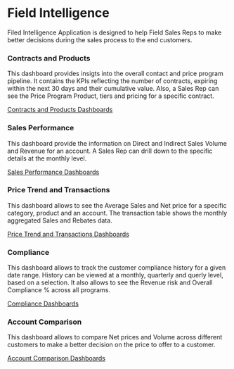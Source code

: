 # Field Intelligence

Filed Intelligence Application is designed to help Field Sales Reps to make better decisions during the sales process to the end customers.

### Contracts and Products
This dashboard provides insigts into the overall contact and price program pipeline. It contains the KPIs reflecting the number of contracts, expiring within the next 30 days and their cumulative value. Also, a Sales Rep can see the Price Program Product, tiers and pricing for a specific contract.

[Contracts and Products Dashboards](/dashboards/base_sales_intelligence_app_model::si_contract_and_products)

### Sales Performance
This dashboard provide the information on Direct and Indirect Sales Volume and Revenue for an account. A Sales Rep can drill down to the specific details at the monthly level.

[Sales Performance Dashboards](/dashboards/base_sales_intelligence_app_model::si_sales_performance?account=Drug%20Aid%20Pharmacy,50%20Plus%20Pharmacy)

### Price Trend and Transactions
This dashboard allows to see the Average Sales and Net price for a specific category, product and an account. The transaction table shows the monthly aggregated Sales and Rebates data.

[Price Trend and Transactions Dashboards](/dashboards/base_sales_intelligence_app_model::si_price_trend_and_transaction?account=&product_name=&contract_name=Adv%20Specialty%20Hosp%20-%20TB%20v1&contract_number=&invoice_year=&invoice_month=&rolling_12_months=)

### Compliance
This dashboard allows to track the customer compliance history for a given date range. History  can be viewed at a monthly, quarterly and querly level, based on a selection. It also allows to see the Revenue risk and Overall Compliance % across all programs.

[Compliance Dashboards](/dashboards/base_sales_intelligence_app_model/si_compliance)

### Account Comparison
This dashboard allows to compare Net prices and Volume across different customers to make a better decision on the price to offer to a customer.

[Account Comparison Dashboards](/dashboards/base_sales_intelligence_app_model/si_account_comparison)

